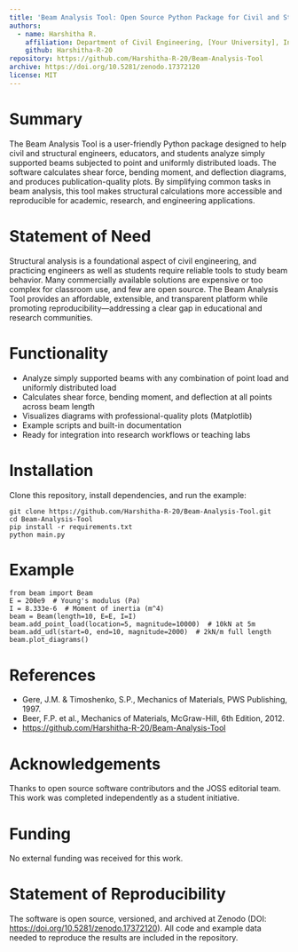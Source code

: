 ```yaml
---
title: 'Beam Analysis Tool: Open Source Python Package for Civil and Structural Engineering'
authors:
  - name: Harshitha R.
    affiliation: Department of Civil Engineering, [Your University], India
    github: Harshitha-R-20
repository: https://github.com/Harshitha-R-20/Beam-Analysis-Tool
archive: https://doi.org/10.5281/zenodo.17372120
license: MIT
---
```


# Summary
The Beam Analysis Tool is a user-friendly Python package designed to help civil and structural engineers, educators, and students analyze simply supported beams subjected to point and uniformly distributed loads. The software calculates shear force, bending moment, and deflection diagrams, and produces publication-quality plots. By simplifying common tasks in beam analysis, this tool makes structural calculations more accessible and reproducible for academic, research, and engineering applications.

# Statement of Need
Structural analysis is a foundational aspect of civil engineering, and practicing engineers as well as students require reliable tools to study beam behavior. Many commercially available solutions are expensive or too complex for classroom use, and few are open source. The Beam Analysis Tool provides an affordable, extensible, and transparent platform while promoting reproducibility—addressing a clear gap in educational and research communities.

# Functionality
- Analyze simply supported beams with any combination of point load and uniformly distributed load
- Calculates shear force, bending moment, and deflection at all points across beam length
- Visualizes diagrams with professional-quality plots (Matplotlib)
- Example scripts and built-in documentation
- Ready for integration into research workflows or teaching labs

# Installation
Clone this repository, install dependencies, and run the example:
```
git clone https://github.com/Harshitha-R-20/Beam-Analysis-Tool.git
cd Beam-Analysis-Tool
pip install -r requirements.txt
python main.py
```

# Example
```
from beam import Beam
E = 200e9  # Young's modulus (Pa)
I = 8.333e-6  # Moment of inertia (m^4)
beam = Beam(length=10, E=E, I=I)
beam.add_point_load(location=5, magnitude=10000)  # 10kN at 5m
beam.add_udl(start=0, end=10, magnitude=2000)  # 2kN/m full length
beam.plot_diagrams()
```

# References
- Gere, J.M. & Timoshenko, S.P., Mechanics of Materials, PWS Publishing, 1997.
- Beer, F.P. et al., Mechanics of Materials, McGraw-Hill, 6th Edition, 2012.
- https://github.com/Harshitha-R-20/Beam-Analysis-Tool

# Acknowledgements
Thanks to open source software contributors and the JOSS editorial team. This work was completed independently as a student initiative.

# Funding
No external funding was received for this work.

# Statement of Reproducibility
The software is open source, versioned, and archived at Zenodo (DOI: https://doi.org/10.5281/zenodo.17372120). All code and example data needed to reproduce the results are included in the repository.
